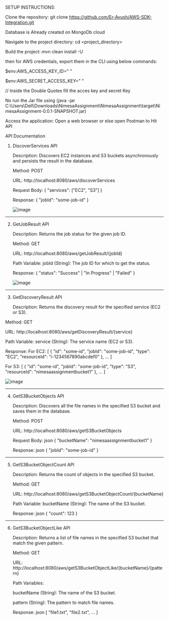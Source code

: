 SETUP INSTRUCTIONS:

Clone the repository: git clone https://github.com/Er-Ayush/AWS-SDK-Integration.git

Database is Already created on MongoDb cloud

Navigate to the project directory: cd <project_directory>

Build the project: mvn clean install -U

then for AWS credentials, export them in the CLI using below commands:

$env:AWS_ACCESS_KEY_ID=" "

$env:AWS_SECRET_ACCESS_KEY=" "

// Inside the Double Quotes fill the acces key and secret Key

No run the Jar file using (java -jar C:\Users\Dell\Downloads\NimesaAssignment\NimesaAssignment\target\NimesaAssignment-0.0.1-SNAPSHOT.jar)

Access the application: Open a web browser or else open Postman to Hit API


API Documentation

1. DiscoverServices API
   
   Description:
   Discovers EC2 instances and S3 buckets asynchronously and persists the result in the database.
   
   Method:
   POST
   
   URL:
   http://localhost:8080/aws/discoverServices
   
   Request Body:
   {
   "services": ["EC2", "S3"]
   }
   
   Response:
   {
   "jobId": "some-job-id"
   }

   ![image](https://github.com/Er-Ayush/AWS-SDK-Integration/assets/89703959/6d265b26-7498-47aa-8ff1-7bf89cdb10f9)


******************************************************************************

2. GetJobResult API
   
   Description:
   Returns the job status for the given job ID.
   
   Method:
   GET
   
   URL:
   http://localhost:8080/aws/getJobResult/{jobId}
   
   Path Variable:
   jobId (String): The job ID for which to get the status.
   
   Response:
   {
   "status": "Success" | "In Progress" | "Failed"
   }

   ![image](https://github.com/Er-Ayush/AWS-SDK-Integration/assets/89703959/0df49e8e-260e-4b58-803f-0947a6e3a938)


******************************************************************************

3. GetDiscoveryResult API
   
   Description:
   Returns the discovery result for the specified service (EC2 or S3).

Method:
GET

URL:
http://localhost:8080/aws/getDiscoveryResult/{service}

Path Variable:
service (String): The service name (EC2 or S3).

Response:
For EC2:
[
{
"id": "some-id",
"jobId": "some-job-id",
"type": "EC2",
"resourceId": "i-1234567890abcdef0"
},
...
]

For S3:
[
{
"id": "some-id",
"jobId": "some-job-id",
"type": "S3",
"resourceId": "nimesaassignmentbucket1"
},
...
]

![image](https://github.com/Er-Ayush/AWS-SDK-Integration/assets/89703959/f4b01497-f58d-4df8-b9bc-9540eece7b0b)


******************************************************************************

4. GetS3BucketObjects API
   
   Description:
   Discovers all the file names in the specified S3 bucket and saves them in the database.

   Method:
   POST

   URL:
   http://localhost:8080/aws/getS3BucketObjects

   Request Body:
   json
   {
   "bucketName": "nimesaassignmentbucket1"
   }

   Response:
   json
   {
   "jobId": "some-job-id"
   }

******************************************************************************

5. GetS3BucketObjectCount API

   Description:
   Returns the count of objects in the specified S3 bucket.

   Method:
   GET

   URL:
   http://localhost:8080/aws/getS3BucketObjectCount/{bucketName}

   Path Variable:
   bucketName (String): The name of the S3 bucket.

   Response:
   json
   {
   "count": 123
   }

******************************************************************************

6. GetS3BucketObjectLike API

   Description:
   Returns a list of file names in the specified S3 bucket that match the given pattern.

   Method:
   GET

   URL:
   http://localhost:8080/aws/getS3BucketObjectLike/{bucketName}/{pattern}

   Path Variables:
   
   bucketName (String): The name of the S3 bucket.

   pattern (String): The pattern to match file names.

   Response:
   json
   [
   "file1.txt",
   "file2.txt",
   ...
   ]
